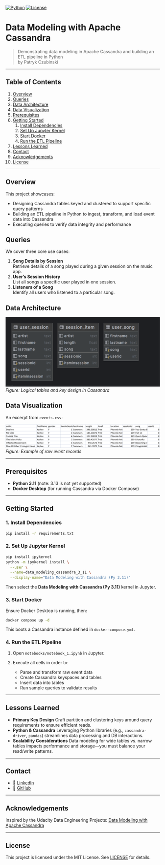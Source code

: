 [![Python](https://img.shields.io/badge/python-3.11-blue)](https://www.python.org/)
[![License](https://img.shields.io/badge/license-MIT-green)](#license)

# Data Modeling with Apache Cassandra

> Demonstrating data modeling in Apache Cassandra and building an ETL pipeline in Python  
> by Patryk Czubinski

---

## Table of Contents

1. [Overview](#overview)
2. [Queries](#queries)
3. [Data Architecture](#data-architecture)
4. [Data Visualization](#data-visualization)
5. [Prerequisites](#prerequisites)
6. [Getting Started](#getting-started)
    1. [Install Dependencies](#install-dependencies)
    2. [Set Up Jupyter Kernel](#set-up-jupyter-kernel)
    3. [Start Docker](#start-docker)
    4. [Run the ETL Pipeline](#run-the-etl-pipeline)
7. [Lessons Learned](#lessons-learned)
8. [Contact](#contact)
9. [Acknowledgements](#acknowledgements)
10. [License](#license)

---

## Overview

This project showcases:

- Designing Cassandra tables keyed and clustered to support specific query patterns
- Building an ETL pipeline in Python to ingest, transform, and load event data into Cassandra
- Executing queries to verify data integrity and performance

## Queries

We cover three core use cases:

1. **Song Details by Session**  
   Retrieve details of a song played during a given session on the music app.
2. **User’s Session History**  
   List all songs a specific user played in one session.
3. **Listeners of a Song**  
   Identify all users who listened to a particular song.

## Data Architecture

![Cassandra Data Model Diagram](assets/images/data_architecture.png)  
*Figure: Logical tables and key design in Cassandra*

## Data Visualization

An excerpt from `events.csv`:

![Sample Event Data](assets/images/data_visualization.png)  
*Figure: Example of raw event records*

---

## Prerequisites

- **Python 3.11** (note: 3.13 is not yet supported)
- **Docker Desktop** (for running Cassandra via Docker Compose)

---

## Getting Started

### 1. Install Dependencies

```bash
pip install -r requirements.txt
````

### 2. Set Up Jupyter Kernel

```bash
pip install ipykernel
python -m ipykernel install \
  --user \
  --name=data_modeling_cassandra_3_11 \
  --display-name="Data Modeling with Cassandra (Py 3.11)"
```

Then select the **Data Modeling with Cassandra (Py 3.11)** kernel in Jupyter.

### 3. Start Docker

Ensure Docker Desktop is running, then:

```bash
docker compose up -d
```

This boots a Cassandra instance defined in `docker-compose.yml`.

### 4. Run the ETL Pipeline

1. Open `notebooks/notebook_1.ipynb` in Jupyter.
2. Execute all cells in order to:

    * Parse and transform raw event data
    * Create Cassandra keyspaces and tables
    * Insert data into tables
    * Run sample queries to validate results

---

## Lessons Learned

* **Primary Key Design**
  Craft partition and clustering keys around query requirements to ensure efficient reads.
* **Python & Cassandra**
  Leveraging Python libraries (e.g., `cassandra-driver`, `pandas`) streamlines data processing and DB interactions.
* **Scalability Considerations**
  Data modeling for wide tables vs. narrow tables impacts performance and storage—you must balance your read/write
  patterns.

---

## Contact

* 🔗 [LinkedIn](https://www.linkedin.com/in/patryk-czubinski-1928-sql)
* 🐙 [GitHub](https://github.com/czubi1928)

---

## Acknowledgements

Inspired by the Udacity Data Engineering Projects:
[Data Modeling with Apache Cassandra](https://github.com/san089/Udacity-Data-Engineering-Projects/tree/master/Data_Modeling_with_Apache_Cassandra)

---

## License

This project is licensed under the MIT License. See [LICENSE](LICENSE) for details.
